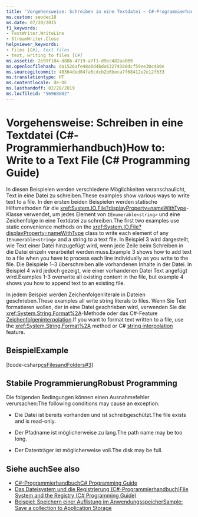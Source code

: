 ```yaml
---
title: 'Vorgehensweise: Schreiben in eine Textdatei – C#-Programmierhandbuch'
ms.custom: seodec18
ms.date: 07/20/2015
f1_keywords:
- TextWriter.WriteLine
- StreamWriter.Close
helpviewer_keywords:
- files [C#], text files
- text, writing to files [C#]
ms.assetid: 2e99f184-d88b-4719-a7f1-d9ec482aa809
ms.openlocfilehash: da1526afe48a0d4bda63274380dcf59ee30c480e
ms.sourcegitcommit: 40364ded04fa6cdcb2b6beca7f68412e2e12f633
ms.translationtype: HT
ms.contentlocale: de-DE
ms.lasthandoff: 02/28/2019
ms.locfileid: "56968802"
---
```

# <a name="how-to-write-to-a-text-file-c-programming-guide"></a><span data-ttu-id="876f0-102">Vorgehensweise: Schreiben in eine Textdatei (C#-Programmierhandbuch)</span><span class="sxs-lookup"><span data-stu-id="876f0-102">How to: Write to a Text File (C# Programming Guide)</span></span>
<span data-ttu-id="876f0-103">In diesen Beispielen werden verschiedene Möglichkeiten veranschaulicht, Text in eine Datei zu schreiben.</span><span class="sxs-lookup"><span data-stu-id="876f0-103">These examples show various ways to write text to a file.</span></span> <span data-ttu-id="876f0-104">In den ersten beiden Beispielen werden statische Hilfsmethoden für die <xref:System.IO.File?displayProperty=nameWithType>-Klasse verwendet, um jedes Element von `IEnumerable<string>` und eine Zeichenfolge in eine Textdatei zu schreiben.</span><span class="sxs-lookup"><span data-stu-id="876f0-104">The first two examples use static convenience methods on the <xref:System.IO.File?displayProperty=nameWithType> class to write each element of any `IEnumerable<string>` and a string to a text file.</span></span> <span data-ttu-id="876f0-105">In Beispiel 3 wird dargestellt, wie Text einer Datei hinzugefügt wird, wenn jede Zeile beim Schreiben in die Datei einzeln verarbeitet werden muss.</span><span class="sxs-lookup"><span data-stu-id="876f0-105">Example 3 shows how to add text to a file when you have to process each line individually as you write to the file.</span></span> <span data-ttu-id="876f0-106">Die Beispiele 1–3 überschreiben alle vorhandenen Inhalte in der Datei. In Beispiel 4 wird jedoch gezeigt, wie einer vorhandenen Datei Text angefügt wird.</span><span class="sxs-lookup"><span data-stu-id="876f0-106">Examples 1-3 overwrite all existing content in the file, but example 4 shows you how to append text to an existing file.</span></span>  
  
 <span data-ttu-id="876f0-107">In jedem Beispiel werden Zeichenfolgenliterale in Dateien geschrieben.</span><span class="sxs-lookup"><span data-stu-id="876f0-107">These examples all write string literals to files.</span></span> <span data-ttu-id="876f0-108">Wenn Sie Text formatieren wollen, der in eine Datei geschrieben wird, verwenden Sie die <xref:System.String.Format%2A>-Methode oder das C#-Feature [Zeichenfolgeninterpolation](../../../csharp/language-reference/tokens/interpolated.md).</span><span class="sxs-lookup"><span data-stu-id="876f0-108">If you want to format text written to a file, use the <xref:System.String.Format%2A> method or C# [string interpolation](../../../csharp/language-reference/tokens/interpolated.md) feature.</span></span>  
  
## <a name="example"></a><span data-ttu-id="876f0-109">Beispiel</span><span class="sxs-lookup"><span data-stu-id="876f0-109">Example</span></span>  
 [!code-csharp[csFilesandFolders#3](~/samples/snippets/csharp/VS_Snippets_VBCSharp/csFilesAndFolders/CS/FileIteration.cs#3)]  
  
## <a name="robust-programming"></a><span data-ttu-id="876f0-110">Stabile Programmierung</span><span class="sxs-lookup"><span data-stu-id="876f0-110">Robust Programming</span></span>  
 <span data-ttu-id="876f0-111">Die folgenden Bedingungen können einen Ausnahmefehler verursachen:</span><span class="sxs-lookup"><span data-stu-id="876f0-111">The following conditions may cause an exception:</span></span>  
  
-   <span data-ttu-id="876f0-112">Die Datei ist bereits vorhanden und ist schreibgeschützt.</span><span class="sxs-lookup"><span data-stu-id="876f0-112">The file exists and is read-only.</span></span>  
  
-   <span data-ttu-id="876f0-113">Der Pfadname ist möglicherweise zu lang.</span><span class="sxs-lookup"><span data-stu-id="876f0-113">The path name may be too long.</span></span>  
  
-   <span data-ttu-id="876f0-114">Der Datenträger ist möglicherweise voll.</span><span class="sxs-lookup"><span data-stu-id="876f0-114">The disk may be full.</span></span>  
  
## <a name="see-also"></a><span data-ttu-id="876f0-115">Siehe auch</span><span class="sxs-lookup"><span data-stu-id="876f0-115">See also</span></span>

- [<span data-ttu-id="876f0-116">C#-Programmierhandbuch</span><span class="sxs-lookup"><span data-stu-id="876f0-116">C# Programming Guide</span></span>](../../../csharp/programming-guide/index.md)
- [<span data-ttu-id="876f0-117">Das Dateisystem und die Registrierung (C#-Programmierhandbuch)</span><span class="sxs-lookup"><span data-stu-id="876f0-117">File System and the Registry (C# Programming Guide)</span></span>](../../../csharp/programming-guide/file-system/index.md)
- [<span data-ttu-id="876f0-118">Beispiel: Speichern einer Auflistung im Anwendungsspeicher</span><span class="sxs-lookup"><span data-stu-id="876f0-118">Sample: Save a collection to Application Storage</span></span>](https://code.msdn.microsoft.com/CSWinStoreAppSaveCollection-bed5d6e6)
